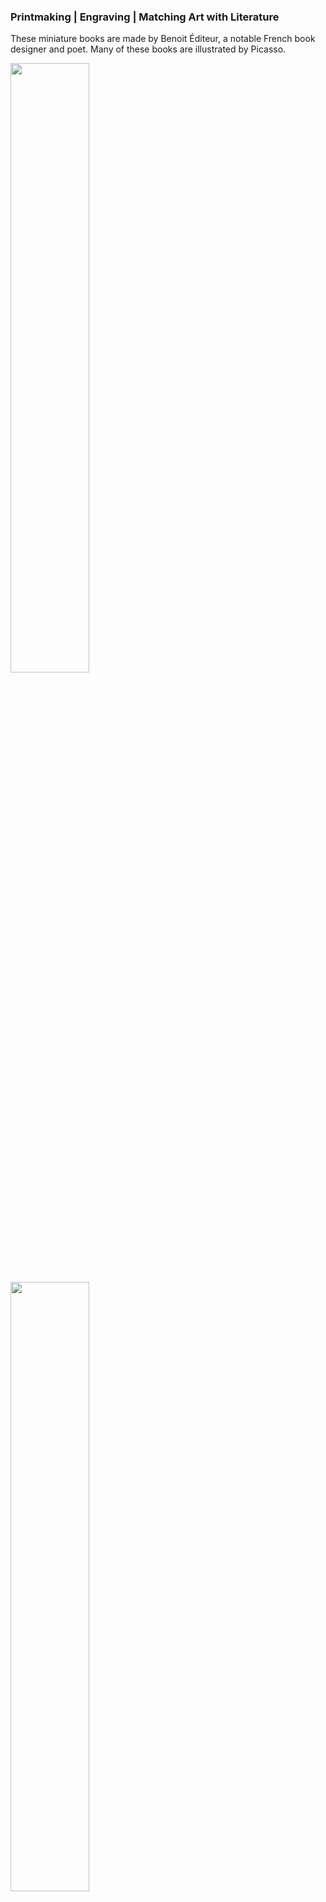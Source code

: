 ### Printmaking | Engraving | Matching Art with Literature

These miniature books are made by Benoit Éditeur, a notable French book designer and poet. Many of these books are illustrated by Picasso.

<img width="50%" src="https://github.com/sophiagu/a-diary/assets/14866379/f1e78e81-69ed-4f01-acd4-e97c2ac1c050">

<img width="50%" src="https://github.com/sophiagu/a-diary/assets/14866379/695897a0-6a2f-413f-bbef-3fa7220ba71f">

<img width="50%" src="https://github.com/sophiagu/a-diary/assets/14866379/a034a1c6-b680-4d0c-a94d-2a51d3a46b82">

<img width="50%" src="https://github.com/sophiagu/a-diary/assets/14866379/089603d9-7de2-4c63-850b-250d1d21f4be">

<img width="50%" src="https://github.com/sophiagu/a-diary/assets/14866379/813de671-4fd6-41d9-a3d5-b53547d3ba2e">

<img width="50%" src="https://github.com/sophiagu/a-diary/assets/14866379/b8653076-a1d1-4a66-9069-2514e88c6315">